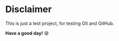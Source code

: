 # Disclaimer

This is just a test project, for testing Git and GitHub.

**Have a good day!** :smile:
